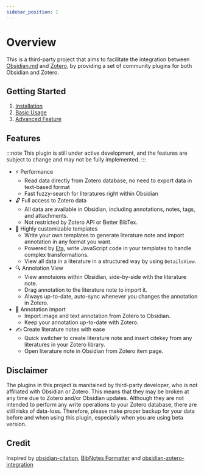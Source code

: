 ```yaml
---
sidebar_position: 1
---
```


# Overview

This is a third-party project that aims to facilitate the integration between [Obsidian.md](https://obsidian.md) and [Zotero](https://www.zotero.org), by providing a set of community plugins for both Obsidian and Zotero.

## Getting Started

1. [Installation](../getting-started/install/)
2. [Basic Usage](../getting-started/basic-usage/)
3. [Advanced Feature](../getting-started/advanced-feature/)

## Features

:::note
This plugin is still under active development, and the features are subject to change and may not be fully implemented.
:::

- ⚡️ Performance
    - Read data directly from Zotero database, no need to export data in text-based format
    - Fast fuzzy-search for literatures right within Obsidian
- 🔓 Full access to Zotero data
    - All data are available in Obsidian, including annotations, notes, tags, and attachments.
    - Not restricted by Zotero API or Better BibTex.
- 🔨 Highly customizable templates
    - Write your own templates to generate literature note and import annotation in any format you want.
    - Powered by [Eta](https://eta.js.org/), write JavaScript code in your templates to handle complex transformations.
    - View all data in a literature in a structured way by using `DetailsView`.
- 🔍 Annotation View
    - View annotaions within Obsidian, side-by-side with the literature note.
    - Drag annotation to the literature note to import it.
    - Always up-to-date, auto-sync whenever you changes the annotation in Zotero.
- 📝 Annotation import
    - Import image and text annotation from Zotero to Obsidian.
    - Keep your annotation up-to-date with Zotero.
- ✍️ Create literature notes with ease
    - Quick switcher to create literature note and insert citekey from any literatures in your Zotero library.
    - Open literature note in Obsidian from Zotero item page.

## Disclaimer

The plugins in this project is manitained by third-party developer, who is not affiliated with Obsidian or Zotero. This means that they may be broken at any time due to Zotero and/or Obsidian updates. Although they are not intended to perform any write operations to your Zotero database, there are still risks of data-loss. Therefore, please make proper backup for your data before and when using this plugin, especially when you are using beta version.

## Credit

Inspired by [obsidian-citation](https://github.com/hans/obsidian-citation-plugin), [BibNotes Formatter](https://github.com/stefanopagliari/bibnotes) and [obsidian-zotero-integration](https://github.com/mgmeyers/obsidian-zotero-integration)
